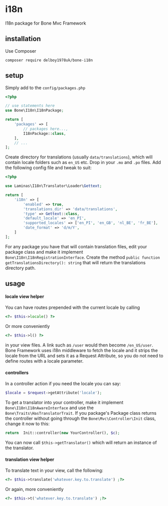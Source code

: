 # i18n
I18n package for Bone Mvc Framework
## installation
Use Composer
```
composer require delboy1978uk/bone-i18n
```
## setup
Simply add to the `config/packages.php`
```php
<?php

// use statements here
use Bone\I18n\I18nPackage;

return [
    'packages' => [
        // packages here...,
        I18nPackage::class,
    ],
    // ...
];
```
Create directory for translations (usually `data/translations`), which will contain locale folders such as `en_US` etc.
Drop in your `.mo` and `.po` files. Add the following config file and tweak to suit:
```php
<?php

use Laminas\I18n\Translator\Loader\Gettext;

return [
    'i18n' => [
        'enabled' => true,
        'translations_dir' => 'data/translations',
        'type' => Gettext::class,
        'default_locale' => 'en_PI',
        'supported_locales' => ['en_PI', 'en_GB', 'nl_BE', 'fr_BE'],
        'date_format' => 'd/m/Y',
    ]
];
```
For any package you have that will contain translation files, edit your package class and make it implement
`Bone\I18n\I18nRegistrationInterface`. Create the method `public function getTranslationsDirectory(): string` that will 
return the translations directory path.
## usage
#### locale view helper
You can have routes prepended with the current locale by calling 
```php
<?= $this->locale() ?>
``` 
Or more conveniently
```php
<?= $this->l() ?>
``` 
in your view files.
A link such as `/user` would then become `/en_US/user`. Bone Framework uses i18n middleware to fetch the locale and it
strips the locale from the URL and sets it as a Request Attribute, so you do not need to define routes with a locale 
parameter. 
#### controllers
In a controller action if you need the locale you can say:
```php
$locale = $request->getAttribute('locale');
```
To get a translator into your controller, make it implement `Bone\I18n\I18nAwareInterface` and use the 
`Bone\Traits\HasTranslatorTrait`. If you package's Package class returns the controller without going through the 
`Bone\Mvc\Controller\Init` class, change it now to this:
```php
return  Init::controller(new YourController(), $c);
```
You can now call `$this->getTranslator()` which will return an instance of the translator.
#### translation view helper
To translate text in your view, call the following:
```php
<?= $this->translate('whatever.key.to.translate') ;?>
```
Or again, more conveniently
```php
<?= $this->t('whatever.key.to.translate') ;?>
```